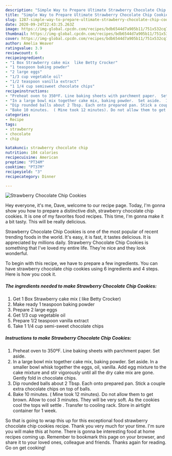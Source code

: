 ```yaml
---
description: "Simple Way to Prepare Ultimate Strawberry Chocolate Chip Cookies"
title: "Simple Way to Prepare Ultimate Strawberry Chocolate Chip Cookies"
slug: 1287-simple-way-to-prepare-ultimate-strawberry-chocolate-chip-cookies
date: 2020-09-24T22:43:25.263Z
image: https://img-global.cpcdn.com/recipes/bdb6544d7a905b11/751x532cq70/strawberry-chocolate-chip-cookies-recipe-main-photo.jpg
thumbnail: https://img-global.cpcdn.com/recipes/bdb6544d7a905b11/751x532cq70/strawberry-chocolate-chip-cookies-recipe-main-photo.jpg
cover: https://img-global.cpcdn.com/recipes/bdb6544d7a905b11/751x532cq70/strawberry-chocolate-chip-cookies-recipe-main-photo.jpg
author: Amelia Weaver
ratingvalue: 3.9
reviewcount: 6
recipeingredient:
- "1 Box Strawberry cake mix  like Betty Crocker"
- "1 teaspoon baking powder"
- "2 large eggs"
- "1/3 cup vegetable oil"
- "1/2 teaspoon vanilla extract"
- "1 1/4 cup semisweet chocolate chips"
recipeinstructions:
- "Preheat oven to 350ºF. Line baking sheets with parchment paper.  Set aside."
- "In a large bowl mix together cake mix, baking powder.  Set aside.  In a smaller bowl whisk together the eggs, oil, vanilla.  Add egg mixture to the cake mixture and stir vigorously until all the dry cake mix are gone.  Gently fold in chocolate chips."
- "Dip rounded balls about 2 Tbsp. Each onto prepared pan. Stick a couple extra chocolate chips on top of balls."
- "Bake 10 minutes.  ( Mine took 12 minutes). Do not allow them to get brown. Allow to cool 3 minutes. They will be very soft. As the cookies cool the tops will settle . Transfer to cooling rack. Store in airtight container for 1 week."
categories:
- Recipe
tags:
- strawberry
- chocolate
- chip

katakunci: strawberry chocolate chip 
nutrition: 184 calories
recipecuisine: American
preptime: "PT34M"
cooktime: "PT37M"
recipeyield: "3"
recipecategory: Dinner

---
```



![Strawberry Chocolate Chip Cookies](https://img-global.cpcdn.com/recipes/bdb6544d7a905b11/751x532cq70/strawberry-chocolate-chip-cookies-recipe-main-photo.jpg)

Hey everyone, it's me, Dave, welcome to our recipe page. Today, I'm gonna show you how to prepare a distinctive dish, strawberry chocolate chip cookies. It is one of my favorites food recipes. This time, I'm gonna make it a bit tasty. This will be really delicious.

Strawberry Chocolate Chip Cookies is one of the most popular of recent trending foods in the world. It's easy, it is fast, it tastes delicious. It is appreciated by millions daily. Strawberry Chocolate Chip Cookies is something that I've loved my entire life. They're nice and they look wonderful.




To begin with this recipe, we have to prepare a few ingredients. You can have strawberry chocolate chip cookies using 6 ingredients and 4 steps. Here is how you cook it.

<!--inarticleads1-->

##### The ingredients needed to make Strawberry Chocolate Chip Cookies:

1. Get 1 Box Strawberry cake mix ( like Betty Crocker)
1. Make ready 1 teaspoon baking powder
1. Prepare 2 large eggs
1. Get 1/3 cup vegetable oil
1. Prepare 1/2 teaspoon vanilla extract
1. Take 1 1/4 cup semi-sweet chocolate chips




<!--inarticleads2-->

##### Instructions to make Strawberry Chocolate Chip Cookies:

1. Preheat oven to 350ºF. Line baking sheets with parchment paper.  Set aside.
1. In a large bowl mix together cake mix, baking powder.  Set aside.  In a smaller bowl whisk together the eggs, oil, vanilla.  Add egg mixture to the cake mixture and stir vigorously until all the dry cake mix are gone.  Gently fold in chocolate chips.
1. Dip rounded balls about 2 Tbsp. Each onto prepared pan. Stick a couple extra chocolate chips on top of balls.
1. Bake 10 minutes.  ( Mine took 12 minutes). Do not allow them to get brown. Allow to cool 3 minutes. They will be very soft. As the cookies cool the tops will settle . Transfer to cooling rack. Store in airtight container for 1 week.




So that is going to wrap this up for this exceptional food strawberry chocolate chip cookies recipe. Thank you very much for your time. I'm sure you will make this at home. There is gonna be interesting food at home recipes coming up. Remember to bookmark this page on your browser, and share it to your loved ones, colleague and friends. Thanks again for reading. Go on get cooking!
